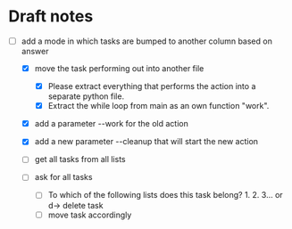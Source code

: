 # Draft notes

- [ ] add a mode in which tasks are bumped to another column based on answer

    - [X] move the task performing out into another file
        - [X] Please extract everything that performs the action into a separate python file.
        - [X] Extract the while loop from main as an own function "work".

    - [X] add a parameter --work for the old action
    - [X] add a new parameter --cleanup that will start the new action

    - [ ] get all tasks from all lists
    - [ ] ask for all tasks
        - [ ] To which of the following lists does this task belong? 1. 2. 3... or d-> delete task
        - [ ] move task accordingly
